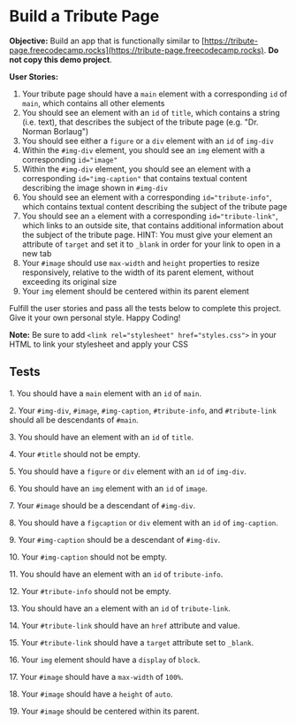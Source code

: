 Build a Tribute Page
====================

**Objective:** Build an app that is functionally similar to [https://tribute-page.freecodecamp.rocks](https://tribute-page.freecodecamp.rocks). **Do not copy this demo project**.

**User Stories:**

1.  Your tribute page should have a `main` element with a corresponding `id` of `main`, which contains all other elements
2.  You should see an element with an `id` of `title`, which contains a string (i.e. text), that describes the subject of the tribute page (e.g. "Dr. Norman Borlaug")
3.  You should see either a `figure` or a `div` element with an `id` of `img-div`
4.  Within the `#img-div` element, you should see an `img` element with a corresponding `id="image"`
5.  Within the `#img-div` element, you should see an element with a corresponding `id="img-caption"` that contains textual content describing the image shown in `#img-div`
6.  You should see an element with a corresponding `id="tribute-info"`, which contains textual content describing the subject of the tribute page
7.  You should see an `a` element with a corresponding `id="tribute-link"`, which links to an outside site, that contains additional information about the subject of the tribute page. HINT: You must give your element an attribute of `target` and set it to `_blank` in order for your link to open in a new tab
8.  Your `#image` should use `max-width` and `height` properties to resize responsively, relative to the width of its parent element, without exceeding its original size
9.  Your `img` element should be centered within its parent element

Fulfill the user stories and pass all the tests below to complete this project. Give it your own personal style. Happy Coding!

**Note:** Be sure to add `<link rel="stylesheet" href="styles.css">` in your HTML to link your stylesheet and apply your CSS

Tests
-----

1\. You should have a `main` element with an `id` of `main`.

2\. Your `#img-div`, `#image`, `#img-caption`, `#tribute-info`, and `#tribute-link` should all be descendants of `#main`.

3\. You should have an element with an `id` of `title`.

4\. Your `#title` should not be empty.

5\. You should have a `figure` or `div` element with an `id` of `img-div`.

6\. You should have an `img` element with an `id` of `image`.

7\. Your `#image` should be a descendant of `#img-div`.

8\. You should have a `figcaption` or `div` element with an `id` of `img-caption`.

9\. Your `#img-caption` should be a descendant of `#img-div`.

10\. Your `#img-caption` should not be empty.

11\. You should have an element with an `id` of `tribute-info`.

12\. Your `#tribute-info` should not be empty.

13\. You should have an `a` element with an `id` of `tribute-link`.

14\. Your `#tribute-link` should have an `href` attribute and value.

15\. Your `#tribute-link` should have a `target` attribute set to `_blank`.

16\. Your `img` element should have a `display` of `block`.

17\. Your `#image` should have a `max-width` of `100%`.

18\. Your `#image` should have a `height` of `auto`.

19\. Your `#image` should be centered within its parent.
    
